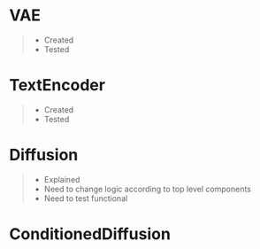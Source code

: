 # VAE
> - Created
> - Tested

# TextEncoder
> - Created
> - Tested

# Diffusion
> - Explained
> - Need to change logic according to top level components
> - Need to test functional

# ConditionedDiffusion
>
>
>
